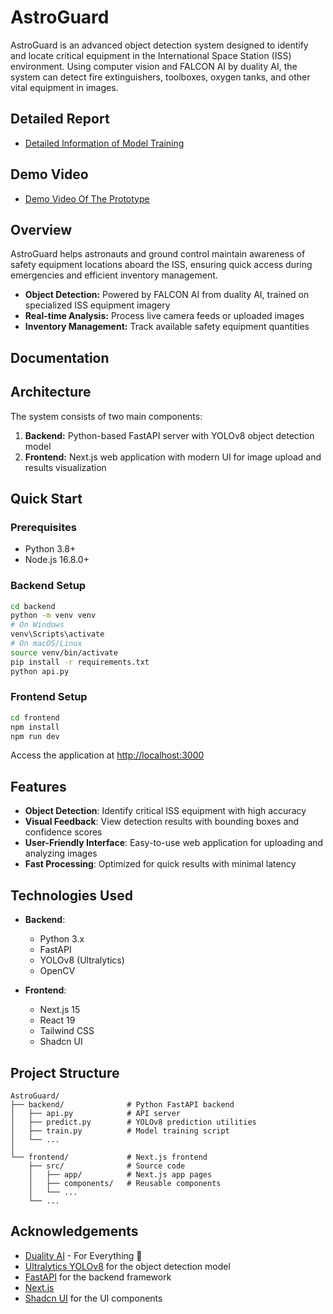 # AstroGuard

AstroGuard is an advanced object detection system designed to identify and locate critical equipment in the International Space Station (ISS) environment. Using computer vision and FALCON AI by duality AI, the system can detect fire extinguishers, toolboxes, oxygen tanks, and other vital equipment in images.

## Detailed Report

- [Detailed Information of Model Training](https://drive.google.com/file/d/1ZTnfG7WOkH7ENyFE3ghk2wor01mcN-Ua/view?usp=sharing)

## Demo Video
- [Demo Video Of The Prototype](https://www.youtube.com/watch?v=YrEeXRXBT90)


## Overview

AstroGuard helps astronauts and ground control maintain awareness of safety equipment locations aboard the ISS, ensuring quick access during emergencies and efficient inventory management.

- **Object Detection:** Powered by FALCON AI from duality AI, trained on specialized ISS equipment imagery
- **Real-time Analysis:** Process live camera feeds or uploaded images
- **Inventory Management:** Track available safety equipment quantities

## Documentation


## Architecture

The system consists of two main components:

1. **Backend:** Python-based FastAPI server with YOLOv8 object detection model
2. **Frontend:** Next.js web application with modern UI for image upload and results visualization

## Quick Start

### Prerequisites
- Python 3.8+
- Node.js 16.8.0+

### Backend Setup
```bash
cd backend
python -m venv venv
# On Windows
venv\Scripts\activate
# On macOS/Linux
source venv/bin/activate
pip install -r requirements.txt
python api.py
```

### Frontend Setup
```bash
cd frontend
npm install
npm run dev
```

Access the application at [http://localhost:3000](http://localhost:3000)

## Features

- **Object Detection**: Identify critical ISS equipment with high accuracy
- **Visual Feedback**: View detection results with bounding boxes and confidence scores
- **User-Friendly Interface**: Easy-to-use web application for uploading and analyzing images
- **Fast Processing**: Optimized for quick results with minimal latency

## Technologies Used

- **Backend**:
  - Python 3.x
  - FastAPI
  - YOLOv8 (Ultralytics)
  - OpenCV
  
- **Frontend**:
  - Next.js 15
  - React 19
  - Tailwind CSS
  - Shadcn UI

## Project Structure

```
AstroGuard/
├── backend/              # Python FastAPI backend
│   ├── api.py            # API server
│   ├── predict.py        # YOLOv8 prediction utilities
│   ├── train.py          # Model training script
│   └── ...
│
└── frontend/             # Next.js frontend
    ├── src/              # Source code
    │   ├── app/          # Next.js app pages
    │   ├── components/   # Reusable components
    │   └── ...
    └── ...
```


## Acknowledgements

- [Duality AI](https://duality.ai) - For Everything 💝
- [Ultralytics YOLOv8](https://github.com/ultralytics/ultralytics) for the object detection model
- [FastAPI](https://fastapi.tiangolo.com/) for the backend framework
- [Next.js](https://nextjs.org/)
- [Shadcn UI](https://ui.shadcn.com/) for the UI components 